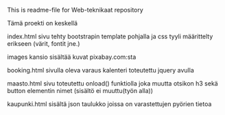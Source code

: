 This is readme-file for Web-teknikaat repository

Tämä proekti on keskellä

index.html sivu tehty bootstrapin template pohjalla ja css tyyli määrittelty erikseen (värit, fontit jne.)

images kansio sisältää kuvat pixabay.com:sta

booking.html sivulla oleva varaus kalenteri toteutettu jquery avulla

maasto.html sivu toteutettu onload() funktiolla joka muutta otsikon h3 sekä button elementin nimet (sisältö ei muuttu(työn alla))

kaupunki.html sisältä json taulukko joissa on varastettujen pyörien tietoa

